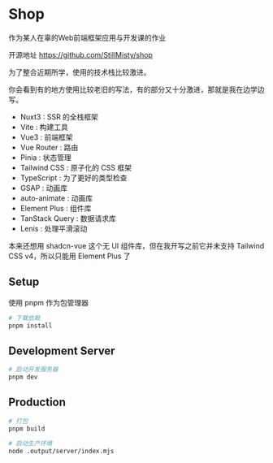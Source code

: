 # Shop

作为某人在辜的Web前端框架应用与开发课的作业

开源地址 https://github.com/StillMisty/shop

为了整合近期所学，使用的技术栈比较激进。

你会看到有的地方使用比较老旧的写法，有的部分又十分激进，那就是我在边学边写。

- Nuxt3 : SSR 的全栈框架
- Vite : 构建工具
- Vue3 : 前端框架
- Vue Router : 路由
- Pinia : 状态管理
- Tailwind CSS :  原子化的 CSS 框架
- TypeScript : 为了更好的类型检查
- GSAP : 动画库
- auto-animate : 动画库
- Element Plus : 组件库
- TanStack Query : 数据请求库
- Lenis : 处理平滑滚动

本来还想用 shadcn-vue 这个无 UI 组件库，但在我开写之前它并未支持 Tailwind CSS v4，所以只能用 Element Plus 了

## Setup

使用 pnpm 作为包管理器

```bash
# 下载依赖
pnpm install
```

## Development Server

```bash
# 启动开发服务器
pnpm dev
```

## Production

```bash
# 打包
pnpm build

# 启动生产环境
node .output/server/index.mjs
```
